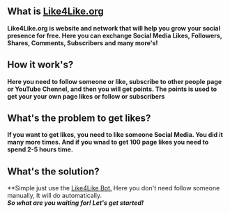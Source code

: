 ## What is [Like4Like.org](http://like4like.org)
**Like4Like.org is website and network that will help you grow your social presence for free.
Here you can exchange Social Media Likes, Followers, Shares, Comments, Subscribers and many more's!**
## How it work's?
**Here you need to follow someone or like, subscribe to other people page or YouTube Chennel, and then you will get points. The points is used to get your your own page likes or follow or subscribers**
## What's the problem to get likes?
**If you want to get likes, you need to like someone Social Media. You did it many more times. And if you wnad to get 100 page likes you need to spend 2-5 hours time.**
## What's the solution?
**Simple just use the [Like4Like Bot.](https://github.com/ImJawadHossain/Like4like_Bot) Here you don't need follow someone manually, It will do automatically. 
</br>***So what are you waiting for! Let's get started!***
